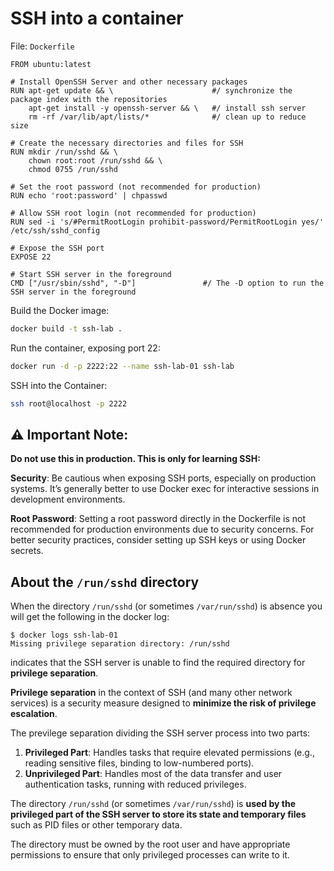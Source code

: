 
# SSH into a container

File: `Dockerfile` 

```
FROM ubuntu:latest

# Install OpenSSH Server and other necessary packages
RUN apt-get update && \                      #/ synchronize the package index with the repositories
    apt-get install -y openssh-server && \   #/ install ssh server
    rm -rf /var/lib/apt/lists/*              #/ clean up to reduce size

# Create the necessary directories and files for SSH
RUN mkdir /run/sshd && \
    chown root:root /run/sshd && \
    chmod 0755 /run/sshd

# Set the root password (not recommended for production)
RUN echo 'root:password' | chpasswd

# Allow SSH root login (not recommended for production)
RUN sed -i 's/#PermitRootLogin prohibit-password/PermitRootLogin yes/' /etc/ssh/sshd_config

# Expose the SSH port
EXPOSE 22

# Start SSH server in the foreground
CMD ["/usr/sbin/sshd", "-D"]               #/ The -D option to run the SSH server in the foreground 
```



Build the Docker image:

```bash
docker build -t ssh-lab .
```

Run the container, exposing port 22:

```bash
docker run -d -p 2222:22 --name ssh-lab-01 ssh-lab
```

SSH into the Container:

```bash
ssh root@localhost -p 2222
```





## :warning:  Important Note:

**Do not use this in production. This is only for learning SSH:**

**Security**: Be cautious when exposing SSH ports, especially on production systems. It’s generally better to use Docker exec for interactive sessions in development environments.

**Root Password**: Setting a root password directly in the Dockerfile is not recommended for production environments due to security concerns. For better security practices, consider setting up SSH keys or using Docker secrets.





## About the `/run/sshd` directory

When the directory `/run/sshd` (or sometimes `/var/run/sshd`) is absence you will get the following in the docker log: 

```
$ docker logs ssh-lab-01
Missing privilege separation directory: /run/sshd
```

indicates that the SSH server is unable to find the required directory for **privilege separation**. 

**Privilege separation** in the context of SSH (and many other network services) is a security measure designed to **minimize the risk of privilege escalation**. 

The previlege separation dividing the SSH server process into two parts:

1. **Privileged Part**: Handles tasks that require elevated permissions (e.g., reading sensitive files, binding to low-numbered ports).
2. **Unprivileged Part**: Handles most of the data transfer and user authentication tasks, running with reduced privileges.

The directory `/run/sshd` (or sometimes `/var/run/sshd`) is **used by the privileged part of the SSH server to store its state and temporary files** such as PID files or other temporary data. 

The directory must be owned by the root user and have appropriate permissions to ensure that only privileged processes can write to it.